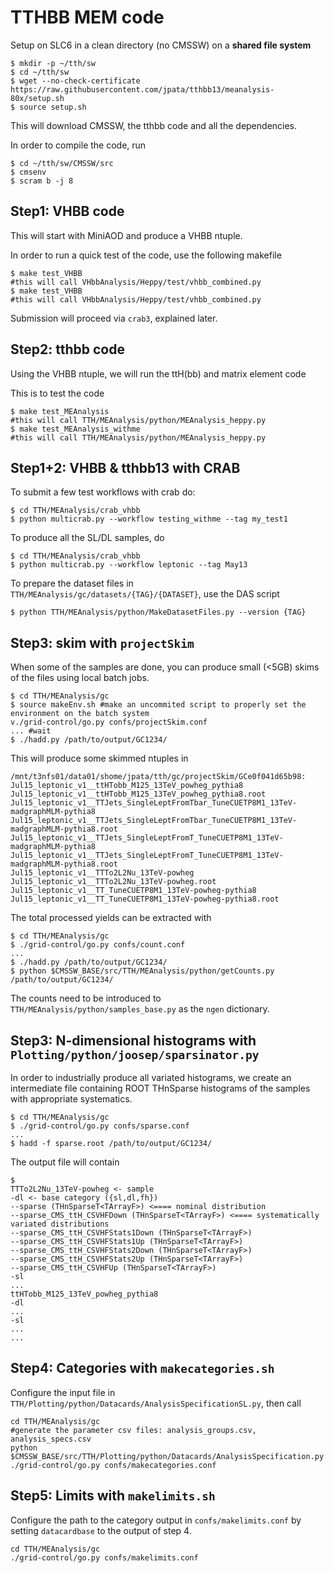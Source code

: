 # TTHBB MEM code

Setup on SLC6 in a clean directory (no CMSSW) on a **shared file system**
~~~
$ mkdir -p ~/tth/sw
$ cd ~/tth/sw
$ wget --no-check-certificate https://raw.githubusercontent.com/jpata/tthbb13/meanalysis-80x/setup.sh
$ source setup.sh
~~~
This will download CMSSW, the tthbb code and all the dependencies.

In order to compile the code, run
~~~
$ cd ~/tth/sw/CMSSW/src
$ cmsenv
$ scram b -j 8
~~~

## Step1: VHBB code
This will start with MiniAOD and produce a VHBB ntuple.

In order to run a quick test of the code, use the following makefile
~~~
$ make test_VHBB
#this will call VHbbAnalysis/Heppy/test/vhbb_combined.py
$ make test_VHBB
#this will call VHbbAnalysis/Heppy/test/vhbb_combined.py
~~~

Submission will proceed via `crab3`, explained later.

## Step2: tthbb code
Using the VHBB ntuple, we will run the ttH(bb) and matrix element code

This is to test the code
~~~
$ make test_MEAnalysis
#this will call TTH/MEAnalysis/python/MEAnalysis_heppy.py
$ make test_MEAnalysis_withme
#this will call TTH/MEAnalysis/python/MEAnalysis_heppy.py
~~~

## Step1+2: VHBB & tthbb13 with CRAB

To submit a few test workflows with crab do:

~~~
$ cd TTH/MEAnalysis/crab_vhbb
$ python multicrab.py --workflow testing_withme --tag my_test1
~~~

To produce all the SL/DL samples, do
~~~
$ cd TTH/MEAnalysis/crab_vhbb
$ python multicrab.py --workflow leptonic --tag May13
~~~

To prepare the dataset files in `TTH/MEAnalysis/gc/datasets/{TAG}/{DATASET}`, use the DAS script
~~~
$ python TTH/MEAnalysis/python/MakeDatasetFiles.py --version {TAG}
~~~

## Step3: skim with `projectSkim`

When some of the samples are done, you can produce small (<5GB) skims of the files using local batch jobs.

~~~
$ cd TTH/MEAnalysis/gc
$ source makeEnv.sh #make an uncommited script to properly set the environment on the batch system
v./grid-control/go.py confs/projectSkim.conf
... #wait
$ ./hadd.py /path/to/output/GC1234/
~~~

This will produce some skimmed ntuples in
~~~
/mnt/t3nfs01/data01/shome/jpata/tth/gc/projectSkim/GCe0f041d65b98:
Jul15_leptonic_v1__ttHTobb_M125_13TeV_powheg_pythia8
Jul15_leptonic_v1__ttHTobb_M125_13TeV_powheg_pythia8.root
Jul15_leptonic_v1__TTJets_SingleLeptFromTbar_TuneCUETP8M1_13TeV-madgraphMLM-pythia8
Jul15_leptonic_v1__TTJets_SingleLeptFromTbar_TuneCUETP8M1_13TeV-madgraphMLM-pythia8.root
Jul15_leptonic_v1__TTJets_SingleLeptFromT_TuneCUETP8M1_13TeV-madgraphMLM-pythia8
Jul15_leptonic_v1__TTJets_SingleLeptFromT_TuneCUETP8M1_13TeV-madgraphMLM-pythia8.root
Jul15_leptonic_v1__TTTo2L2Nu_13TeV-powheg
Jul15_leptonic_v1__TTTo2L2Nu_13TeV-powheg.root
Jul15_leptonic_v1__TT_TuneCUETP8M1_13TeV-powheg-pythia8
Jul15_leptonic_v1__TT_TuneCUETP8M1_13TeV-powheg-pythia8.root
~~~

The total processed yields can be extracted with
~~~
$ cd TTH/MEAnalysis/gc
$ ./grid-control/go.py confs/count.conf
...
$ ./hadd.py /path/to/output/GC1234/
$ python $CMSSW_BASE/src/TTH/MEAnalysis/python/getCounts.py /path/to/output/GC1234/
~~~

The counts need to be introduced to `TTH/MEAnalysis/python/samples_base.py` as the `ngen` dictionary.

Step3: N-dimensional histograms with `Plotting/python/joosep/sparsinator.py`
------------------
In order to industrially produce all variated histograms, we create an intermediate file containing ROOT THnSparse histograms of the samples with appropriate systematics.

~~~
$ cd TTH/MEAnalysis/gc
$ ./grid-control/go.py confs/sparse.conf
...
$ hadd -f sparse.root /path/to/output/GC1234/
~~~

The output file will contain
~~~
$ 
TTTo2L2Nu_13TeV-powheg <- sample
-dl <- base category ({sl,dl,fh})
--sparse (THnSparseT<TArrayF>) <==== nominal distribution
--sparse_CMS_ttH_CSVHFDown (THnSparseT<TArrayF>) <==== systematically variated distributions
--sparse_CMS_ttH_CSVHFStats1Down (THnSparseT<TArrayF>)
--sparse_CMS_ttH_CSVHFStats1Up (THnSparseT<TArrayF>)
--sparse_CMS_ttH_CSVHFStats2Down (THnSparseT<TArrayF>)
--sparse_CMS_ttH_CSVHFStats2Up (THnSparseT<TArrayF>)
--sparse_CMS_ttH_CSVHFUp (THnSparseT<TArrayF>)
-sl
...
ttHTobb_M125_13TeV_powheg_pythia8
-dl
...
-sl
...
...
~~~

Step4: Categories with `makecategories.sh`
-----------------

Configure the input file in `TTH/Plotting/python/Datacards/AnalysisSpecificationSL.py`, then call

~~~
cd TTH/MEAnalysis/gc
#generate the parameter csv files: analysis_groups.csv, analysis_specs.csv
python $CMSSW_BASE/src/TTH/Plotting/python/Datacards/AnalysisSpecification.py
./grid-control/go.py confs/makecategories.conf
~~~

Step5: Limits with `makelimits.sh`
-----------------

Configure the path to the category output in `confs/makelimits.conf` by setting `datacardbase` to the output of step 4.

~~~
cd TTH/MEAnalysis/gc
./grid-control/go.py confs/makelimits.conf
~~~
